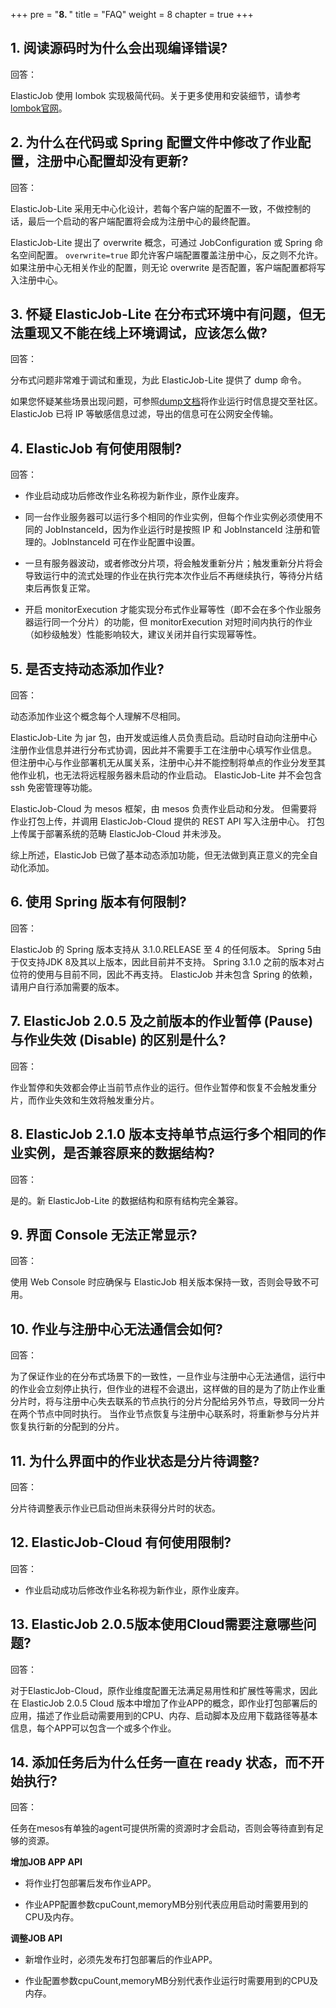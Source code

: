 +++
pre = "<b>8. </b>"
title = "FAQ"
weight = 8
chapter = true
+++

## 1. 阅读源码时为什么会出现编译错误?

回答：

ElasticJob 使用 lombok 实现极简代码。关于更多使用和安装细节，请参考[lombok官网](https://projectlombok.org/download.html)。

## 2. 为什么在代码或 Spring 配置文件中修改了作业配置，注册中心配置却没有更新?

回答：

ElasticJob-Lite 采用无中心化设计，若每个客户端的配置不一致，不做控制的话，最后一个启动的客户端配置将会成为注册中心的最终配置。

ElasticJob-Lite 提出了 overwrite 概念，可通过 JobConfiguration 或 Spring 命名空间配置。
`overwrite=true` 即允许客户端配置覆盖注册中心，反之则不允许。
如果注册中心无相关作业的配置，则无论 overwrite 是否配置，客户端配置都将写入注册中心。

## 3. 怀疑 ElasticJob-Lite 在分布式环境中有问题，但无法重现又不能在线上环境调试，应该怎么做?

回答：

分布式问题非常难于调试和重现，为此 ElasticJob-Lite 提供了 dump 命令。

如果您怀疑某些场景出现问题，可参照[dump文档](/cn/user-manual/dump/)将作业运行时信息提交至社区。
ElasticJob 已将 IP 等敏感信息过滤，导出的信息可在公网安全传输。

## 4. ElasticJob 有何使用限制?

回答：

* 作业启动成功后修改作业名称视为新作业，原作业废弃。

* 同一台作业服务器可以运行多个相同的作业实例，但每个作业实例必须使用不同的 JobInstanceId，因为作业运行时是按照 IP 和 JobInstanceId 注册和管理的。JobInstanceId 可在作业配置中设置。

* 一旦有服务器波动，或者修改分片项，将会触发重新分片；触发重新分片将会导致运行中的流式处理的作业在执行完本次作业后不再继续执行，等待分片结束后再恢复正常。

* 开启 monitorExecution 才能实现分布式作业幂等性（即不会在多个作业服务器运行同一个分片）的功能，但 monitorExecution 对短时间内执行的作业（如秒级触发）性能影响较大，建议关闭并自行实现幂等性。

## 5. 是否支持动态添加作业?

回答：

动态添加作业这个概念每个人理解不尽相同。

ElasticJob-Lite 为 jar 包，由开发或运维人员负责启动。启动时自动向注册中心注册作业信息并进行分布式协调，因此并不需要手工在注册中心填写作业信息。
但注册中心与作业部署机无从属关系，注册中心并不能控制将单点的作业分发至其他作业机，也无法将远程服务器未启动的作业启动。
ElasticJob-Lite 并不会包含 ssh 免密管理等功能。

ElasticJob-Cloud 为 mesos 框架，由 mesos 负责作业启动和分发。
但需要将作业打包上传，并调用 ElasticJob-Cloud 提供的 REST API 写入注册中心。
打包上传属于部署系统的范畴 ElasticJob-Cloud 并未涉及。

综上所述，ElasticJob 已做了基本动态添加功能，但无法做到真正意义的完全自动化添加。

## 6. 使用 Spring 版本有何限制?

回答：

ElasticJob 的 Spring 版本支持从 3.1.0.RELEASE 至 4 的任何版本。
Spring 5由于仅支持JDK 8及其以上版本，因此目前并不支持。
Spring 3.1.0 之前的版本对占位符的使用与目前不同，因此不再支持。
ElasticJob 并未包含 Spring 的依赖，请用户自行添加需要的版本。

## 7. ElasticJob 2.0.5 及之前版本的作业暂停 (Pause) 与作业失效 (Disable) 的区别是什么?

回答：

作业暂停和失效都会停止当前节点作业的运行。但作业暂停和恢复不会触发重分片，而作业失效和生效将触发重分片。

## 8. ElasticJob 2.1.0 版本支持单节点运行多个相同的作业实例，是否兼容原来的数据结构?

回答：

是的。新 ElasticJob-Lite 的数据结构和原有结构完全兼容。

## 9. 界面 Console 无法正常显示?

回答：

使用 Web Console 时应确保与 ElasticJob 相关版本保持一致，否则会导致不可用。

## 10. 作业与注册中心无法通信会如何?

回答：

为了保证作业的在分布式场景下的一致性，一旦作业与注册中心无法通信，运行中的作业会立刻停止执行，但作业的进程不会退出，这样做的目的是为了防止作业重分片时，将与注册中心失去联系的节点执行的分片分配给另外节点，导致同一分片在两个节点中同时执行。
当作业节点恢复与注册中心联系时，将重新参与分片并恢复执行新的分配到的分片。

## 11. 为什么界面中的作业状态是分片待调整?

回答：

分片待调整表示作业已启动但尚未获得分片时的状态。

## 12. ElasticJob-Cloud 有何使用限制?

回答：

* 作业启动成功后修改作业名称视为新作业，原作业废弃。

## 13. ElasticJob 2.0.5版本使用Cloud需要注意哪些问题?

回答：

对于ElasticJob-Cloud，原作业维度配置无法满足易用性和扩展性等需求，因此在 ElasticJob 2.0.5 Cloud 版本中增加了作业APP的概念，即作业打包部署后的应用，描述了作业启动需要用到的CPU、内存、启动脚本及应用下载路径等基本信息，每个APP可以包含一个或多个作业。

## 14. 添加任务后为什么任务一直在 ready 状态，而不开始执行?

回答：

任务在mesos有单独的agent可提供所需的资源时才会启动，否则会等待直到有足够的资源。

**增加JOB APP API**

* 将作业打包部署后发布作业APP。

* 作业APP配置参数cpuCount,memoryMB分别代表应用启动时需要用到的CPU及内存。

**调整JOB API**

* 新增作业时，必须先发布打包部署后的作业APP。

* 作业配置参数cpuCount,memoryMB分别代表作业运行时需要用到的CPU及内存。

